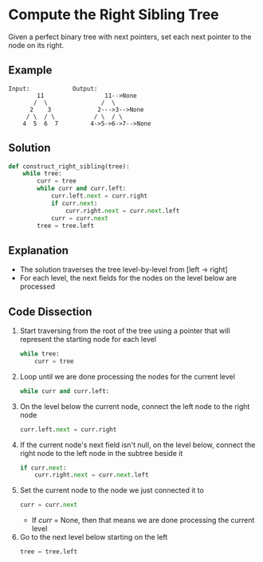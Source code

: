 # Compute the Right Sibling Tree
Given a perfect binary tree with next pointers, set each next pointer to the node on its right.

## Example
```
Input:            Output:
        11                 11-->None
       /  \               /  \
      2    3             2--->3-->None
     / \  / \           / \  / \
    4  5  6  7         4->5->6->7-->None
```

## Solution
```python
def construct_right_sibling(tree):
    while tree:
        curr = tree
        while curr and curr.left:
            curr.left.next = curr.right
            if curr.next:
                curr.right.next = curr.next.left
            curr = curr.next
        tree = tree.left
```

## Explanation
* The solution traverses the tree level-by-level from [left -> right]
* For each level, the next fields for the nodes on the level below are processed

## Code Dissection
1. Start traversing from the root of the tree using a pointer that will represent the starting node for each level
    ```python
    while tree:
        curr = tree
    ```
2. Loop until we are done processing the nodes for the current level
    ```python
    while curr and curr.left:
    ```
3. On the level below the current node, connect the left node to the right node
    ```python
    curr.left.next = curr.right
    ```
4. If the current node's next field isn't null, on the level below, connect the right node to the left node in the subtree beside it
    ```python
    if curr.next:
        curr.right.next = curr.next.left
    ```
5. Set the current node to the node we just connected it to
    ```python
    curr = curr.next
    ```
    * If _curr_ = None, then that means we are done processing the current level
6. Go to the next level below starting on the left
    ```python
    tree = tree.left
    ```